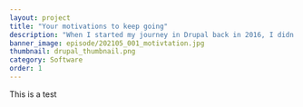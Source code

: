 ```yaml
---
layout: project
title: "Your motivations to keep going"
description: "When I started my journey in Drupal back in 2016, I didn't know how it would become one of the main work I would be doing years later. Back then I was accepted for an internship at MD Systems GmbH in Zurich, Switzerland. While working with them I was able to learn a lot about communities and the interaction with other developers to collaborate with the same vision. It was also thanks to Drupal that I was able to attend to DrupalCon 2018 in Nashville, Tennesse and other big events where I could share with people who saw the code as a tool to create a community."
banner_image: episode/202105_001_motivtation.jpg
thumbnail: drupal_thumbnail.png
category: Software
order: 1
---
```


This is a test